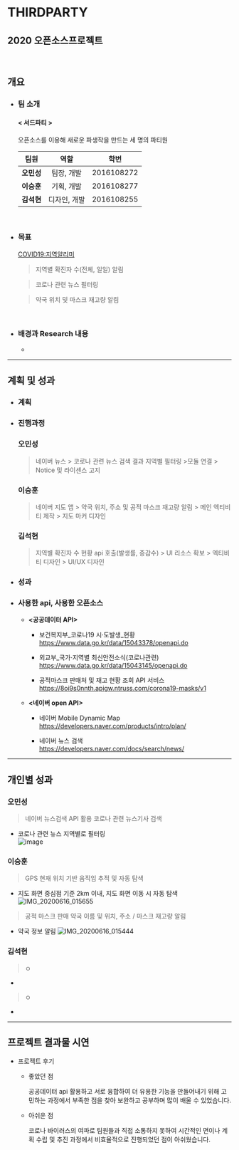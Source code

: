 # THIRDPARTY
## 2020 오픈소스프로젝트
<br/>

## 개요

- ### 팀 소개


    #### **< 서드파티 >**
    오픈소스를 이용해 새로운 파생작을 만드는 세 명의 파티원


    |팀원|역할|학번|
    |:----:|:----:|:----:|
    | **오민성** | 팀장, 개발 | 2016108272 |
    | **이승훈** | 기획, 개발 | 2016108277 |
    | **김석현** | 디자인, 개발 | 2016108255 |

<br/>


- ### 목표

    <COVID19:지역알리미>

    >지역별 확진자 수(전체, 일일) 알림
        
    >코로나 관련 뉴스 필터링

    >약국 위치 및 마스크 재고량 알림

<br/>


- ### 배경과 Research 내용

    -


***

## 계획 및 성과 

- ### 계획

- ### 진행과정
    ### 오민성
    >네이버 뉴스  > 코로나 관련 뉴스 검색 결과 지역별 필터링 >모듈 연결 > Notice 및 라이센스 고지  

    ### 이승훈
    >네이버 지도 앱 > 약국 위치, 주소 및 공적 마스크 재고량 알림 > 메인 엑티비티 제작 > 지도 마커 디자인  

    ### 김석현
    >지역별 확진자 수 현황 api 호출(발생률, 증감수) > UI 리소스 확보 > 엑티비티 디자인 > UI/UX 디자인


- ### 성과



- ### 사용한 api, 사용한 오픈소스

    - **<공공데이터 API>**

        - 보건복지부_코로나19 시·도발생_현황  
        https://www.data.go.kr/data/15043378/openapi.do  

  
        - 외교부_국가·지역별 최신안전소식(코로나관련)  
        https://www.data.go.kr/data/15043145/openapi.do


        - 공적마스크 판매처 및 재고 현황 조회 API 서비스  
        https://8oi9s0nnth.apigw.ntruss.com/corona19-masks/v1



    - **<네이버 open API>**
        - 네이버 Mobile Dynamic Map   
        https://developers.naver.com/products/intro/plan/


        - 네이버 뉴스 검색  
        https://developers.naver.com/docs/search/news/



***

## 개인별 성과

### 오민성
>네이버 뉴스검색 API 활용 코로나 관련 뉴스기사 검색
- 코로나 관련 뉴스 지역별로 필터링<br>
![image](https://user-images.githubusercontent.com/62738554/84743486-012c1e80-afed-11ea-951e-51e3c88e606c.png)


### 이승훈
>GPS 현재 위치 기반 움직임 추적 및 자동 탐색   
- 지도 화면 중심점 기준 2km 이내, 지도 화면 이동 시 자동 탐색
![IMG_20200616_015655](https://user-images.githubusercontent.com/49307262/84687702-1b2c1980-af79-11ea-8c7d-1f49980c5198.jpg)

>공적 마스크 판매 약국 이름 및 위치, 주소 / 마스크 재고량 알림
- 약국 정보 알림
![IMG_20200616_015444](https://user-images.githubusercontent.com/49307262/84687685-15cecf00-af79-11ea-8232-4d6639ee1ccf.jpg)

### 김석현
>ㅇ
-

>ㅇ
-


*** 

## 프로젝트 결과물 시연

- 프로젝트 후기 

    - 좋았던 점   

      공공데이터 api 활용하고 서로 융합하여 더 유용한 기능을 만들어내기 위해 고민하는 과정에서 부족한 점을 찾아 보완하고 공부하며 많이 배울 수 있었습니다.

    - 아쉬운 점

      코로나 바이러스의 여파로 팀원들과 직접 소통하지 못하여 시간적인 면이나 계획 수립 및 추진 과정에서 비효율적으로 진행되었던 점이 아쉬웠습니다. 
